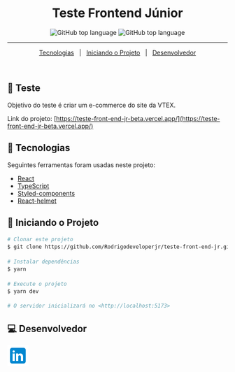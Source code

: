&#xa0;

<h1 align="center">Teste Frontend Júnior</h1>

<p align="center">
 <img alt="GitHub top language" src="https://img.shields.io/github/languages/top/Rodrigodeveloperjr/teste-front-end-jr?color=56BEB8&logo=typescript">

  <img alt="GitHub top language" src="https://img.shields.io/badge/react-18.2.0-blue">
<hr>

<p align="center">
  <a href="#rocket-Tecnologias">Tecnologias</a> &#xa0; | &#xa0;
  <a href="#checkered_flag-iniciando-o-projeto">Iniciando o Projeto</a> &#xa0; | &#xa0;
  <a href="#computer-desenvolvedor">Desenvolvedor</a>
</p>

<br>

## :dart: Teste

Objetivo do teste é criar um e-commerce do site da VTEX.

Link do projeto: [https://teste-front-end-jr-beta.vercel.app/](https://teste-front-end-jr-beta.vercel.app/)

## :rocket: Tecnologias

Seguintes ferramentas foram usadas neste projeto:

- [React](https://pt-br.reactjs.org/)
- [TypeScript](https://www.typescriptlang.org/)
- [Styled-components](https://styled-components.com/)
- [React-helmet](https://github.com/nfl/react-helmet/)

## :checkered_flag: Iniciando o Projeto

```bash
# Clonar este projeto
$ git clone https://github.com/Rodrigodeveloperjr/teste-front-end-jr.git

# Instalar dependências
$ yarn

# Execute o projeto
$ yarn dev

# O servidor inicializará no <http://localhost:5173>
```

## :computer: Desenvolvedor

<a href="https://www.linkedin.com/in/rodrigo-de-jesus-silva">
  <img src="./src/assets/icons8-linkedin-48.png" />
</a>
